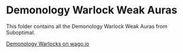 # Demonology Warlock Weak Auras
This folder contains all the Demonology Warlock Weak Auras from Suboptimal.

[Demonology Warlocks on wago.io](https://wago.io/weakauras/classes/warlock/demonology)
